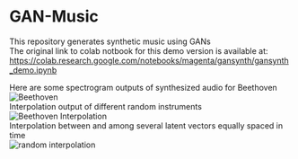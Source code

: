 # GAN-Music
This repository generates synthetic music using GANs  
The original link to colab notbook for this demo version is available at: https://colab.research.google.com/notebooks/magenta/gansynth/gansynth_demo.ipynb  

Here are some spectrogram outputs of synthesized audio for Beethoven    
![Beethoven](https://user-images.githubusercontent.com/43045590/127730619-41c13a45-1d56-4cbb-8f5f-539ec2be7587.png)  
Interpolation output of different random instruments  
![Beethoven Interpolation](https://user-images.githubusercontent.com/43045590/127730719-7a7b6c48-d3f6-4394-b4ac-56ecceaa59ce.png)  
Interpolation between and among several latent vectors equally spaced in time  
![random interpolation](https://user-images.githubusercontent.com/43045590/127730820-98b88ab0-6bcd-4dd5-8391-4888b0195640.png)

